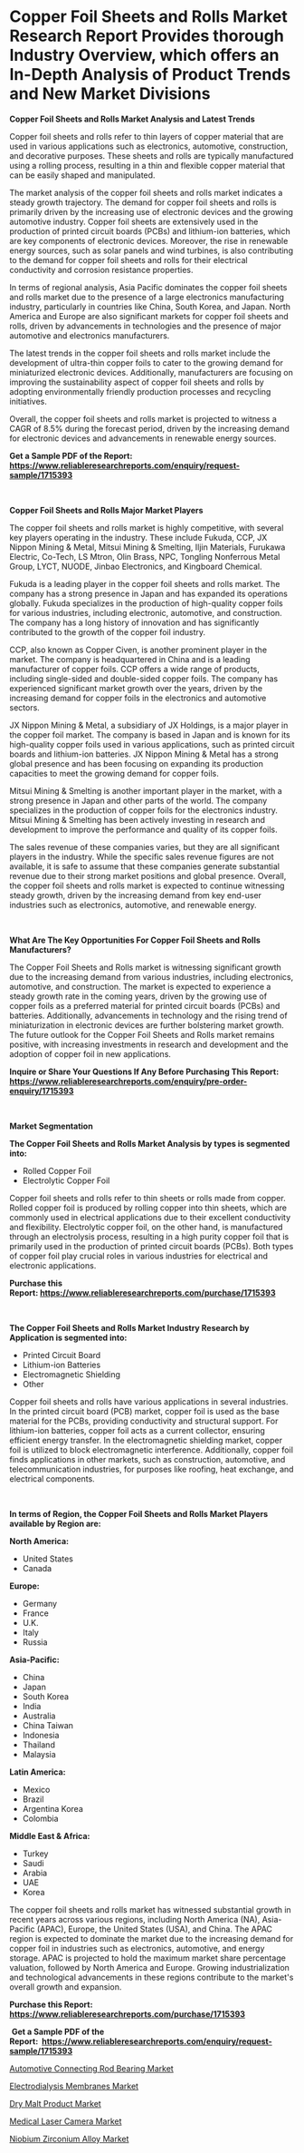 <p><h1>Copper Foil Sheets and Rolls Market Research Report Provides thorough Industry Overview, which offers an In-Depth Analysis of Product Trends and New Market Divisions</h1></p><p><strong>Copper Foil Sheets and Rolls Market Analysis and Latest Trends</strong></p>
<p><p>Copper foil sheets and rolls refer to thin layers of copper material that are used in various applications such as electronics, automotive, construction, and decorative purposes. These sheets and rolls are typically manufactured using a rolling process, resulting in a thin and flexible copper material that can be easily shaped and manipulated.</p><p>The market analysis of the copper foil sheets and rolls market indicates a steady growth trajectory. The demand for copper foil sheets and rolls is primarily driven by the increasing use of electronic devices and the growing automotive industry. Copper foil sheets are extensively used in the production of printed circuit boards (PCBs) and lithium-ion batteries, which are key components of electronic devices. Moreover, the rise in renewable energy sources, such as solar panels and wind turbines, is also contributing to the demand for copper foil sheets and rolls for their electrical conductivity and corrosion resistance properties.</p><p>In terms of regional analysis, Asia Pacific dominates the copper foil sheets and rolls market due to the presence of a large electronics manufacturing industry, particularly in countries like China, South Korea, and Japan. North America and Europe are also significant markets for copper foil sheets and rolls, driven by advancements in technologies and the presence of major automotive and electronics manufacturers.</p><p>The latest trends in the copper foil sheets and rolls market include the development of ultra-thin copper foils to cater to the growing demand for miniaturized electronic devices. Additionally, manufacturers are focusing on improving the sustainability aspect of copper foil sheets and rolls by adopting environmentally friendly production processes and recycling initiatives.</p><p>Overall, the copper foil sheets and rolls market is projected to witness a CAGR of 8.5% during the forecast period, driven by the increasing demand for electronic devices and advancements in renewable energy sources.</p></p>
<p><strong>Get a Sample PDF of the Report:&nbsp; <a href="https://www.reliableresearchreports.com/enquiry/request-sample/1715393">https://www.reliableresearchreports.com/enquiry/request-sample/1715393</a></strong></p>
<p>&nbsp;</p>
<p><strong>Copper Foil Sheets and Rolls Major Market Players</strong></p>
<p><p>The copper foil sheets and rolls market is highly competitive, with several key players operating in the industry. These include Fukuda, CCP, JX Nippon Mining & Metal, Mitsui Mining & Smelting, Iljin Materials, Furukawa Electric, Co-Tech, LS Mtron, Olin Brass, NPC, Tongling Nonferrous Metal Group, LYCT, NUODE, Jinbao Electronics, and Kingboard Chemical.</p><p>Fukuda is a leading player in the copper foil sheets and rolls market. The company has a strong presence in Japan and has expanded its operations globally. Fukuda specializes in the production of high-quality copper foils for various industries, including electronic, automotive, and construction. The company has a long history of innovation and has significantly contributed to the growth of the copper foil industry.</p><p>CCP, also known as Copper Civen, is another prominent player in the market. The company is headquartered in China and is a leading manufacturer of copper foils. CCP offers a wide range of products, including single-sided and double-sided copper foils. The company has experienced significant market growth over the years, driven by the increasing demand for copper foils in the electronics and automotive sectors.</p><p>JX Nippon Mining & Metal, a subsidiary of JX Holdings, is a major player in the copper foil market. The company is based in Japan and is known for its high-quality copper foils used in various applications, such as printed circuit boards and lithium-ion batteries. JX Nippon Mining & Metal has a strong global presence and has been focusing on expanding its production capacities to meet the growing demand for copper foils.</p><p>Mitsui Mining & Smelting is another important player in the market, with a strong presence in Japan and other parts of the world. The company specializes in the production of copper foils for the electronics industry. Mitsui Mining & Smelting has been actively investing in research and development to improve the performance and quality of its copper foils.</p><p>The sales revenue of these companies varies, but they are all significant players in the industry. While the specific sales revenue figures are not available, it is safe to assume that these companies generate substantial revenue due to their strong market positions and global presence. Overall, the copper foil sheets and rolls market is expected to continue witnessing steady growth, driven by the increasing demand from key end-user industries such as electronics, automotive, and renewable energy.</p></p>
<p>&nbsp;</p>
<p><strong>What Are The Key Opportunities For Copper Foil Sheets and Rolls Manufacturers?</strong></p>
<p><p>The Copper Foil Sheets and Rolls market is witnessing significant growth due to the increasing demand from various industries, including electronics, automotive, and construction. The market is expected to experience a steady growth rate in the coming years, driven by the growing use of copper foils as a preferred material for printed circuit boards (PCBs) and batteries. Additionally, advancements in technology and the rising trend of miniaturization in electronic devices are further bolstering market growth. The future outlook for the Copper Foil Sheets and Rolls market remains positive, with increasing investments in research and development and the adoption of copper foil in new applications.</p></p>
<p><strong>Inquire or Share Your Questions If Any Before Purchasing This Report: <a href="https://www.reliableresearchreports.com/enquiry/pre-order-enquiry/1715393">https://www.reliableresearchreports.com/enquiry/pre-order-enquiry/1715393</a></strong></p>
<p>&nbsp;</p>
<p><strong>Market Segmentation</strong></p>
<p><strong>The Copper Foil Sheets and Rolls Market Analysis by types is segmented into:</strong></p>
<p><ul><li>Rolled Copper Foil</li><li>Electrolytic Copper Foil</li></ul></p>
<p><p>Copper foil sheets and rolls refer to thin sheets or rolls made from copper. Rolled copper foil is produced by rolling copper into thin sheets, which are commonly used in electrical applications due to their excellent conductivity and flexibility. Electrolytic copper foil, on the other hand, is manufactured through an electrolysis process, resulting in a high purity copper foil that is primarily used in the production of printed circuit boards (PCBs). Both types of copper foil play crucial roles in various industries for electrical and electronic applications.</p></p>
<p><strong>Purchase this Report:&nbsp;<a href="https://www.reliableresearchreports.com/purchase/1715393">https://www.reliableresearchreports.com/purchase/1715393</a></strong></p>
<p>&nbsp;</p>
<p><strong>The Copper Foil Sheets and Rolls Market Industry Research by Application is segmented into:</strong></p>
<p><ul><li>Printed Circuit Board</li><li>Lithium-ion Batteries</li><li>Electromagnetic Shielding</li><li>Other</li></ul></p>
<p><p>Copper foil sheets and rolls have various applications in several industries. In the printed circuit board (PCB) market, copper foil is used as the base material for the PCBs, providing conductivity and structural support. For lithium-ion batteries, copper foil acts as a current collector, ensuring efficient energy transfer. In the electromagnetic shielding market, copper foil is utilized to block electromagnetic interference. Additionally, copper foil finds applications in other markets, such as construction, automotive, and telecommunication industries, for purposes like roofing, heat exchange, and electrical components.</p></p>
<p>&nbsp;</p>
<p><strong>In terms of Region, the Copper Foil Sheets and Rolls Market Players available by Region are:</strong></p>
<p>
    <p> <strong> North America: </strong>
        <ul>
            <li>United States</li>
            <li>Canada</li>
        </ul>
        </p> 
    <p> <strong> Europe: </strong>
        <ul>
            <li>Germany</li>
            <li>France</li>
            <li>U.K.</li>
            <li>Italy</li>
            <li>Russia</li>
        </ul>
        </p> 
    <p> <strong> Asia-Pacific: </strong>
        <ul>
            <li>China</li>
            <li>Japan</li>
            <li>South Korea</li>
            <li>India</li>
            <li>Australia</li>
            <li>China Taiwan</li>
            <li>Indonesia</li>
            <li>Thailand</li>
            <li>Malaysia</li>
        </ul>
        </p> 
    <p> <strong> Latin America: </strong>
        <ul>
            <li>Mexico</li>
            <li>Brazil</li>
            <li>Argentina Korea</li>
            <li>Colombia</li>
        </ul>
        </p> 
    <p> <strong> Middle East & Africa: </strong>
        <ul>
            <li>Turkey</li>
            <li>Saudi</li>
            <li>Arabia</li>
            <li>UAE</li>
            <li>Korea</li>
        </ul>
    </p>
    </p>
<p><p>The copper foil sheets and rolls market has witnessed substantial growth in recent years across various regions, including North America (NA), Asia-Pacific (APAC), Europe, the United States (USA), and China. The APAC region is expected to dominate the market due to the increasing demand for copper foil in industries such as electronics, automotive, and energy storage. APAC is projected to hold the maximum market share percentage valuation, followed by North America and Europe. Growing industrialization and technological advancements in these regions contribute to the market's overall growth and expansion.</p></p>
<p><strong>Purchase this Report: <a href="https://www.reliableresearchreports.com/purchase/1715393">https://www.reliableresearchreports.com/purchase/1715393</a></strong></p>
<p>&nbsp;<strong>Get a Sample PDF of the Report:&nbsp;&nbsp;<a href="https://www.reliableresearchreports.com/enquiry/request-sample/1715393">https://www.reliableresearchreports.com/enquiry/request-sample/1715393</a></strong></p>
<p><strong></strong></p>
<p><p><a href="https://medium.com/@rosaleekoss/decoding-automotive-connecting-rod-bearing-market-metrics-market-share-trends-and-growth-616d88ea2ef9">Automotive Connecting Rod Bearing Market</a></p><p><a href="https://github.com/provorikovar/Market-Research-Report-List-1/blob/main/electrodialysis-membranes-market.md">Electrodialysis Membranes Market</a></p><p><a href="https://medium.com/@bethhermann2023/dry-malt-product-market-analysis-its-cagr-market-segmentation-and-global-industry-overview-b45be33f5b2f">Dry Malt Product Market</a></p><p><a href="https://github.com/kipkeeva/Market-Research-Report-List-1/blob/main/medical-laser-camera-market.md">Medical Laser Camera Market</a></p><p><a href="https://www.linkedin.com/pulse/niobium-zirconium-alloy-market-challenges-opportunities-vrlof/">Niobium Zirconium Alloy Market</a></p></p>